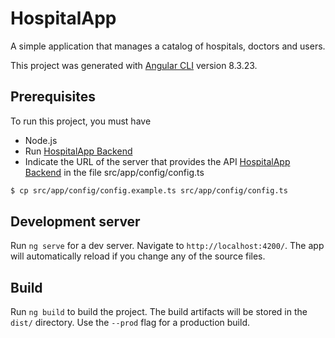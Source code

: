 # HospitalApp

A simple application that manages a catalog of hospitals, doctors and users.

This project was generated with [Angular CLI](https://github.com/angular/angular-cli) version 8.3.23.

## Prerequisites
To run this project, you must have

* Node.js
* Run [HospitalApp Backend](https://github.com/RickyCruz/HospitalApp-Backend)
* Indicate the URL of the server that provides the API [HospitalApp Backend](https://github.com/RickyCruz/HospitalApp-Backend) in the file src/app/config/config.ts

```bash
$ cp src/app/config/config.example.ts src/app/config/config.ts
```

## Development server

Run `ng serve` for a dev server. Navigate to `http://localhost:4200/`. The app will automatically reload if you change any of the source files.

## Build

Run `ng build` to build the project. The build artifacts will be stored in the `dist/` directory. Use the `--prod` flag for a production build.
